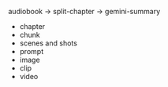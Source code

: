 audiobook
-> split-chapter
-> gemini-summary
- chapter
- chunk
- scenes and shots
- prompt
- image
- clip
- video
